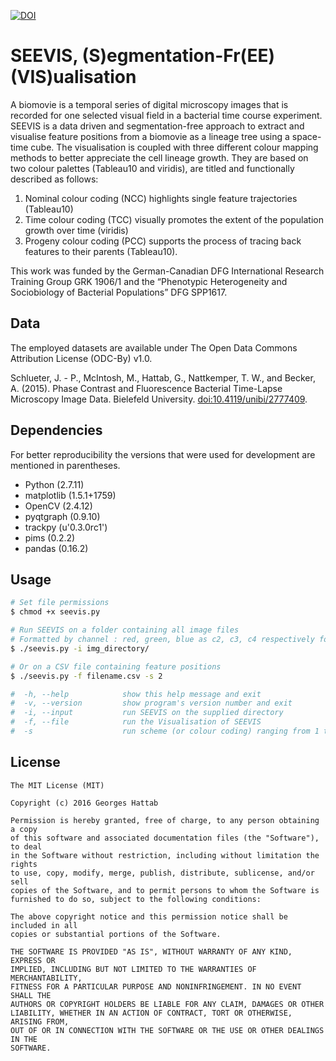 [![DOI](https://zenodo.org/badge/doi/10.5281/zenodo.50814.svg)](http://dx.doi.org/10.5281/zenodo.50814)
# SEEVIS, (S)egmentation-Fr(EE) (VIS)ualisation

A biomovie is a temporal series of digital microscopy images that is recorded for one selected visual field in a bacterial time course experiment. SEEVIS is a data driven and segmentation-free approach to extract and visualise feature positions from a biomovie as a lineage tree using a space-time cube. The visualisation is coupled with three different colour mapping methods to better appreciate the cell lineage growth. They are based on two colour palettes (Tableau10 and viridis), are titled and functionally described as follows:

1. Nominal colour coding (NCC) highlights single feature trajectories (Tableau10)
2. Time colour coding (TCC) visually promotes the extent of the population growth over time (viridis)
3. Progeny colour coding (PCC) supports the process of tracing back features to their parents (Tableau10).

This work was funded by the German-Canadian DFG International Research Training Group GRK 1906/1 and the “Phenotypic Heterogeneity and Sociobiology of Bacterial Populations” DFG SPP1617.

## Data

The employed datasets are available under The Open Data Commons Attribution License (ODC-By) v1.0.

Schlueter, J. - P., McIntosh, M., Hattab, G., Nattkemper, T. W., and Becker, A. (2015). Phase Contrast and Fluorescence Bacterial Time-Lapse Microscopy Image Data. Bielefeld University. [doi:10.4119/unibi/2777409](http://doi.org/10.4119/unibi/2777409).

## Dependencies

For better reproducibility the versions that were used for development are mentioned in parentheses.

* Python (2.7.11)
* matplotlib (1.5.1+1759)
* OpenCV (2.4.12)
* pyqtgraph (0.9.10)
* trackpy (u'0.3.0rc1')
* pims (0.2.2)
* pandas (0.16.2)

## Usage

```bash
# Set file permissions
$ chmod +x seevis.py 

# Run SEEVIS on a folder containing all image files 
# Formatted by channel : red, green, blue as c2, c3, c4 respectively for every time point
$ ./seevis.py -i img_directory/

# Or on a CSV file containing feature positions
$ ./seevis.py -f filename.csv -s 2

#  -h, --help            show this help message and exit
#  -v, --version         show program's version number and exit
#  -i, --input           run SEEVIS on the supplied directory
#  -f, --file            run the Visualisation of SEEVIS
#  -s                    run scheme (or colour coding) ranging from 1 to 4 (default is 1)
```

## License
```
The MIT License (MIT)

Copyright (c) 2016 Georges Hattab

Permission is hereby granted, free of charge, to any person obtaining a copy
of this software and associated documentation files (the "Software"), to deal
in the Software without restriction, including without limitation the rights
to use, copy, modify, merge, publish, distribute, sublicense, and/or sell
copies of the Software, and to permit persons to whom the Software is
furnished to do so, subject to the following conditions:

The above copyright notice and this permission notice shall be included in all
copies or substantial portions of the Software.

THE SOFTWARE IS PROVIDED "AS IS", WITHOUT WARRANTY OF ANY KIND, EXPRESS OR
IMPLIED, INCLUDING BUT NOT LIMITED TO THE WARRANTIES OF MERCHANTABILITY,
FITNESS FOR A PARTICULAR PURPOSE AND NONINFRINGEMENT. IN NO EVENT SHALL THE
AUTHORS OR COPYRIGHT HOLDERS BE LIABLE FOR ANY CLAIM, DAMAGES OR OTHER
LIABILITY, WHETHER IN AN ACTION OF CONTRACT, TORT OR OTHERWISE, ARISING FROM,
OUT OF OR IN CONNECTION WITH THE SOFTWARE OR THE USE OR OTHER DEALINGS IN THE
SOFTWARE. 
```
